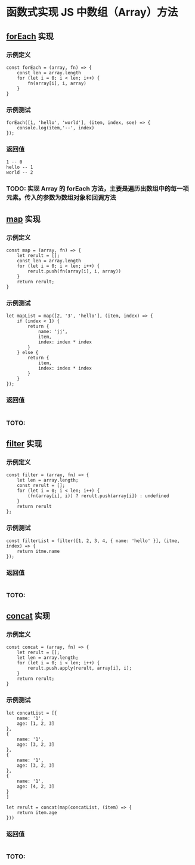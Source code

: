 # 函数式实现 JS 中数组（Array）方法

## [forEach](./array.js) 实现

### 示例定义

```
const forEach = (array, fn) => {
    const len = array.length
    for (let i = 0; i < len; i++) {
        fn(array[i], i, array)
    }
}
```

### 示例测试

```
forEach([1, 'hello', 'world'], (item, index, soe) => {
    console.log(item,'--', index)
});
```

### 返回值

```
1 -- 0
hello -- 1
world -- 2
```

### TODO: 实现 Array 的 forEach 方法，主要是遍历出数组中的每一项元素。传入的参数为数组对象和回调方法

## [map](./array.js) 实现

### 示例定义

```
const map = (array, fn) => {
    let rerult = [];
    const len = array.length
    for (let i = 0; i < len; i++) {
        rerult.push(fn(array[i], i, array))
    }
    return rerult;
}
```

### 示例测试

```
let mapList = map([2, '3', 'hello'], (item, index) => {
    if (index < 1) {
        return {
            name: 'jj',
            item,
            index: index * index
        }
    } else {
        return {
            item,
            index: index * index
        }
    }
});
```

### 返回值

```

```

### TOTO:

## [filter](./array.js) 实现

### 示例定义

```
const filter = (array, fn) => {
    let len = array.length;
    const rerult = [];
    for (let i = 0; i < len; i++) {
        (fn(array[i], i)) ? rerult.push(array[i]) : undefined
    }
    return rerult
};
```

### 示例测试

```
const filterList = filter([1, 2, 3, 4, { name: 'hello' }], (itme, index) => {
    return itme.name
});
```

### 返回值

```

```

### TOTO:

## [concat](./array) 实现

### 示例定义

```
const concat = (array, fn) => {
    let rerult = [];
    let len = array.length;
    for (let i = 0; i < len; i++) {
        rerult.push.apply(rerult, array[i], i);
    }
    return rerult;
}
```

### 示例测试

```
let concatList = [{
    name: '1',
    age: [1, 2, 3]
},
{
    name: '1',
    age: [3, 2, 3]
},
{
    name: '1',
    age: [3, 2, 3]
},
{
    name: '1',
    age: [4, 2, 3]
}
]

let rerult = concat(map(concatList, (item) => {
    return item.age
}))
```

### 返回值

```

```

### TOTO:
